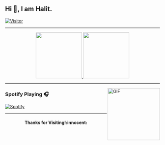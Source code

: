 ## Hi 👋, I am Halit.

[![Visitor](https://visitor-badge.laobi.icu/badge?page_id=halitcolak)](#)

---

<p align="center">
	<a href="https://github.com/halitcolak">
		<img height="150em" src="https://github-readme-stats.vercel.app/api/?username=halitcolak&theme=blue-green&show_icons=true&include_all_commits=true&count_private=true">
		<img height="150em" src="https://github-readme-stats.vercel.app/api/top-langs/?username=halitcolak&layout=compact&theme=blue-green&langs_count=10">
	</a>
</p>

---

<img align="right" alt="GIF" height="170px" src="https://media.giphy.com/media/J5B1Y8QZnzXXbLQIBu/giphy.gif" />

### Spotify Playing 🎧

[![Spotify](https://novatorem.bgstatic.vercel.app/api/spotify)](#)

---

<h4 align="center">Thanks for Visiting!:innocent:</h4>
